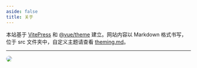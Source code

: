 ```yaml
---
aside: false
title: 关于
---
```


本站基于 [VitePress](https://github.com/vuejs/vitepress) 和 [@vue/theme](https://github.com/vuejs/theme/) 建立。网站内容以 Markdown 格式书写，位于 src 文件夹中，自定义主题请查看 [theming.md](/frontend/vuejs/theming.html#使用-vue-3-文档主题)。

<hr />

<script setup>
import AboutMe from './AboutMe.vue'
</script>

<AboutMe />

<img src="https://w.wallhaven.cc/full/48/wallhaven-48zx3k.jpg" style="border-radius: 8px" />
